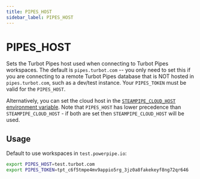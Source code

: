 ```yaml
---
title: PIPES_HOST
sidebar_label: PIPES_HOST
---
```


# PIPES_HOST
Sets the Turbot Pipes host used when connecting to Turbot Pipes workspaces.  The default is `pipes.turbot.com` -- you only need to set this if you are connecting to a remote Turbot Pipes database that is NOT hosted in `pipes.turbot.com`, such as a dev/test instance.  Your `PIPES_TOKEN` must be valid for the `PIPES_HOST`.

Alternatively, you can set the cloud host in the [`STEAMPIPE_CLOUD_HOST` environment variable](/docs/reference/env-vars/powerpipe_cloud_host).  Note that `PIPES_HOST` has lower precedence than `STEAMPIPE_CLOUD_HOST` - if both are set then `STEAMPIPE_CLOUD_HOST` will be used.

## Usage 
Default to use workspaces in `test.powerpipe.io`:

```bash
export PIPES_HOST=test.turbot.com
export PIPES_TOKEN=tpt_c6f5tmpe4mv9appio5rg_3jz0a8fakekeyf8ng72qr646
```